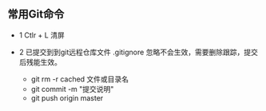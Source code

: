 ## 常用Git命令
- 1 Ctlr + L 清屏

- 2 已提交到到git远程仓库文件 .gitignore 忽略不会生效，需要删除跟踪，提交后残能生效。
  - git rm -r cached  文件或目录名
  - git commit -m "提交说明"
  - git push origin master
